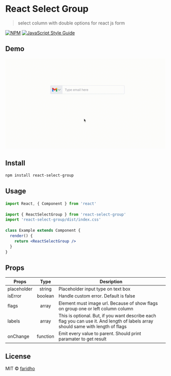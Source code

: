 # React Select Group

> select column with double options for react js form

[![NPM](https://img.shields.io/npm/v/react-select-group.svg)](https://www.npmjs.com/package/react-select-group) [![JavaScript Style Guide](https://img.shields.io/badge/code_style-standard-brightgreen.svg)](https://standardjs.com)

## Demo

![](https://github.com/faridho/react-select-group/blob/master/react-select-group.gif?raw=true)

## Install

```bash
npm install react-select-group
```

## Usage

```jsx
import React, { Component } from 'react'

import { ReactSelectGroup } from 'react-select-group'
import 'react-select-group/dist/index.css'

class Example extends Component {
  render() {
    return <ReactSelectGroup />
  }
}
```

## Props

| Props       |   Type   | Desription                                                                                                             |
| ----------- | :------: | ---------------------------------------------------------------------------------------------------------------------- |
| placeholder |  string  | Placeholder input type on text box                                                                                     |
| isError     | boolean  | Handle custom error. Default is false                                                                                  |
| flags       |  array   | Element must image url. Because of show flags on group one or left column column                                                      |
| labels      |  array   | This is optional. But, if you want describe each flag you can use it. And length of labels array should same with length of flags |
| onChange    | function | Emit every value to parent. Should print paramater to get result                                                      |

## License

MIT © [faridho](https://github.com/faridho)
